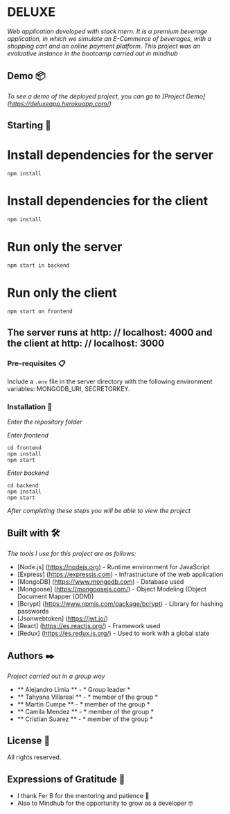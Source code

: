 # DELUXE

_Web application developed with stack mern. It is a premium beverage application, in which we simulate an E-Commerce of beverages, with a shopping cart and an online payment platform._
_This project was an evaluative instance in the bootcamp carried out in mindhub_

## Demo 📦

_To see a demo of the deployed project, you can go to [Project Demo] (https://deluxeapp.herokuapp.com/)_

## Starting 🚀


# Install dependencies for the server
```
npm install
```

# Install dependencies for the client
```
npm install
```

# Run only the server
```
npm start in backend
```

# Run only the client
```
npm start on frontend
```

## The server runs at http: // localhost: 4000 and the client at http: // localhost: 3000


### Pre-requisites 📋

Include a `.env` file in the server directory with the following environment variables: MONGODB_URI, SECRETORKEY.


### Installation 🔧

_Enter the repository folder_

_Enter frontend_

```
cd frontend
npm install
npm start
```

_Enter backend_

```
cd backend
npm install
npm start
```

_After completing these steps you will be able to view the project_


## Built with 🛠️

_The tools I use for this project are as follows:_
* [Node.js] (https://nodejs.org) - Runtime environment for JavaScript
* [Express] (https://expressjs.com) - Infrastructure of the web application
* [MongoDB] (https://www.mongodb.com) - Database used
* [Mongoose] (https://mongoosejs.com/) - Object Modeling (Object Document Mapper (ODM))
* [Bcrypt] (https://www.npmjs.com/package/bcrypt) - Library for hashing passwords
* [Jsonwebtoken] (https://jwt.io/)
* [React] (https://es.reactjs.org/) - Framework used
* [Redux] (https://es.redux.js.org/) - Used to work with a global state


## Authors ✒️

_Project carried out in a group way_

* ** Alejandro Limia ** - * Group leader *
* ** Tahyana Villareal ** - * member of the group *
* ** Martin Cumpe ** - * member of the group *
* ** Camila Mendez ** - * member of the group *
* ** Cristian Suarez ** - * member of the group *

## License 📄

All rights reserved.

## Expressions of Gratitude 🎁

* I thank Fer B for the mentoring and patience 🍺
* Also to Mindhub for the opportunity to grow as a developer 🤓
